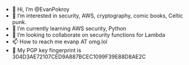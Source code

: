 - 👋 Hi, I’m @EvanPokroy
- 👀 I’m interested in security, AWS, cryptography, comic books, Celtic punk.
- 🌱 I’m currently learning AWS security, Python
- 💞️ I’m looking to collaborate on security functions for Lambda 
- 📫 How to reach me evanp AT omg.lol
- 🔏️ My PGP key fingerprint is 304D3AE72107CED9A887BCEC1099F39E88D8AE2C

<!---
EvanPokroy/EvanPokroy is a ✨ special ✨ repository because its `README.md` (this file) appears on your GitHub profile.
You can click the Preview link to take a look at your changes.
--->
